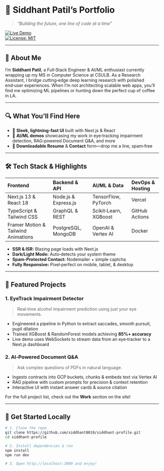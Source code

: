 # 🚀 Siddhant Patil’s Portfolio

> _“Building the future, one line of code at a time”_

[![Live Demo](https://img.shields.io/badge/Live%20Demo-online-brightgreen)](https://siddhant-profile.vercel.app)  
[![License: MIT](https://img.shields.io/badge/license-MIT-blue.svg)](LICENSE)

---

## 👋 About Me

I’m **Siddhant Patil**, a Full‑Stack Engineer & AI/ML enthusiast currently wrapping up my MS in Computer Science at CSULB. As a Research Assistant, I bridge cutting‑edge deep learning research with polished end‑user experiences. When I’m not architecting scalable web apps, you’ll find me optimizing ML pipelines or hunting down the perfect cup of coffee in LA.

---

## 🔍 What You’ll Find Here

- 🎨 **Sleek, lightning‑fast UI** built with Next.js & React
- 🤖 **AI/ML demos** showcasing my work in eye‑tracking impairment detection, RAG‑powered Document Q&A, and more
- 📄 **Downloadable Resume** & **Contact** form—drop me a line, spam‑free

---

## 🛠️ Tech Stack & Highlights

| Frontend                            | Backend & API        | AI/ML & Data          | DevOps & Hosting |
| :---------------------------------- | :------------------- | :-------------------- | :--------------- |
| Next.js 13 & React 18               | Node.js & Express.js | TensorFlow, PyTorch   | Vercel           |
| TypeScript & Tailwind CSS           | GraphQL & REST       | Scikit‑Learn, XGBoost | GitHub Actions   |
| Framer Motion & Tailwind Animations | PostgreSQL, MongoDB  | OpenAI & Vertex AI    | Docker           |

- **SSR & ISR:** Blazing page loads with Next.js
- **Dark/Light Mode:** Auto‑detects your system theme
- **Spam‑Protected Contact:** Nodemailer + simple captcha
- **Fully Responsive:** Pixel‑perfect on mobile, tablet, & desktop

---

## 📂 Featured Projects

### 1. EyeTrack Impairment Detector

> Real‑time alcohol impairment prediction using just your eye movements.

- Engineered a pipeline in Python to extract saccades, smooth pursuit, pupil dilation
- Trained XGBoost & RandomForest models achieving **85%+ accuracy**
- Live demo uses WebSockets to stream data from an eye‑tracker to a Next.js dashboard

### 2. AI‑Powered Document Q&A

> Ask complex questions of PDFs in natural language.

- Ingests contracts into GCP buckets, chunks & embeds text via Vertex AI
- RAG pipeline with custom prompts for precision & context retention
- Interactive UI with instant answer cards & source citation

For the full project list, check out the **Work** section on the site!

---

## 🚀 Get Started Locally

```bash
# 1. Clone the repo
git clone https://github.com/siddhant8019/siddhant-profile.git
cd siddhant-profile

# 2. Install dependencies & run
npm install
npm run dev

# 3. Open http://localhost:3000 and enjoy!
```
